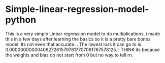 # Simple-linear-regression-model-python
This is a very simple Linear regression model to do multiplications, i made this in a few days after learning the basics so it is a pretty bare bones model.
Its not even that accurate...
The lowest loss it can go to is 0.00000000000409272615797817707061767578125.
I THINK its because the weights and bias do not start from 0 but no way to tell rn.
